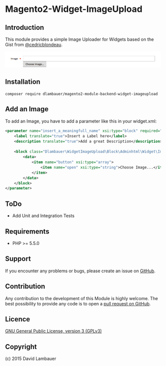 # Magento2-Widget-ImageUpload

## Introduction
This module provides a simple Image Uploader for Widgets based on the Gist from [@cedricblondeau](https://gist.github.com/cedricblondeau/6174911fb4bba6cb4943). 

![alt text](/doc/images/20150825_widget_imageUploader.png "Screenshot of the Image Upload")


## Installation

`composer require dlambauer/magento2-module-backend-widget-imageupload`

## Add an Image
To add an Image, you have to add a parameter like this in your widget.xml: 

```xml
<parameter name="insert_a_meaningfull_name" xsi:type="block" required="true" visible="true" sort_order="10">
    <label translate="true">Insert a Label here</label>
    <description translate="true">Add a great Description</description>
    
    <block class="Dlambauer\WidgetImageUpload\Block\Adminhtml\Widget\ImageChooser">
        <data>
            <item name="button" xsi:type="array">
                <item name="open" xsi:type="string">Choose Image...</item>
            </item>
        </data>
    </block>
</parameter>
```

## ToDo

* Add Unit and Integration Tests

## Requirements

- PHP >= 5.5.0

## Support
If you encounter any problems or bugs, please create an issue on [GitHub](https://github.com/firegento/firegento-magesetup2/issues).

## Contribution
Any contribution to the development of this Module is highly welcome. The best possibility to provide any code is to open a [pull request on GitHub](https://help.github.com/articles/using-pull-requests).

## Licence

[GNU General Public License, version 3 (GPLv3)](http://opensource.org/licenses/gpl-3.0)

Copyright
---------
(c) 2015 David Lambauer